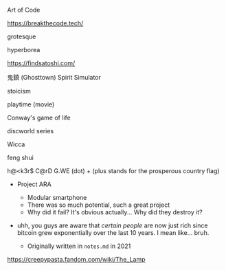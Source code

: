 Art of Code

https://breakthecode.tech/

grotesque

hyperborea

https://findsatoshi.com/

 鬼鎮 (Ghosttown) Spirit Simulator 

stoicism

playtime (movie)

Conway's game of life

discworld series

Wicca

feng shui

h@<k3r$ C@rD G.WE (dot) + (plus stands for the prosperous country flag)

- Project ARA
  - Modular smartphone
  - There was so much potential, such a great project
  - Why did it fail? It's obvious actually... Why did they destroy it?

- uhh, you guys are aware that *certain people* are now just rich since bitcoin grew exponentially over the last 10 years. I mean like... bruh.
  - Originally written in `notes.md` in 2021

https://creepypasta.fandom.com/wiki/The_Lamp